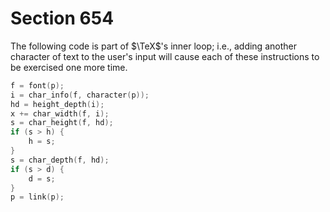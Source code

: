 # Section 654

The following code is part of $\TeX$'s inner loop; i.e., adding another character of text to the user's input will cause each of these instructions to be exercised one more time.

```c << Incorporate character dimensions into the dimensions of the hbox that will contain it, then move to the next node >>=
f = font(p);
i = char_info(f, character(p));
hd = height_depth(i);
x += char_width(f, i);
s = char_height(f, hd);
if (s > h) {
    h = s;
}
s = char_depth(f, hd);
if (s > d) {
    d = s;
}
p = link(p);
```
